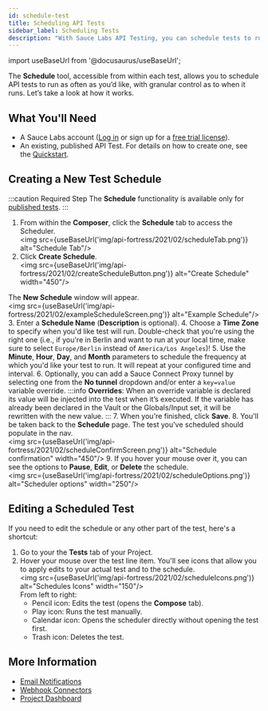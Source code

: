 ```yaml
---
id: schedule-test
title: Scheduling API Tests
sidebar_label: Scheduling Tests
description: "With Sauce Labs API Testing, you can schedule tests to run as often as you’d like, with granular control as to when they run."
---
```


import useBaseUrl from '@docusaurus/useBaseUrl';

The **Schedule** tool, accessible from within each test, allows you to schedule API tests to run as often as you’d like, with granular control as to when it runs. Let’s take a look at how it works.

## What You'll Need

* A Sauce Labs account ([Log in](https://accounts.saucelabs.com/am/XUI/#login/) or sign up for a [free trial license](https://saucelabs.com/sign-up)).
* An existing, published API Test. For details on how to create one, see the [Quickstart](/api-testing/quickstart/).


## Creating a New Test Schedule

:::caution Required Step
The **Schedule** functionality is available only for [published tests](/api-testing/quickstart/#publish-your-test).
:::

1. From within the **Composer**, click the **Schedule** tab to access the Scheduler.<br/><img src={useBaseUrl('img/api-fortress/2021/02/scheduleTab.png')} alt="Schedule Tab"/>
2. Click **Create Schedule**.<br/><img src={useBaseUrl('img/api-fortress/2021/02/createScheduleButton.png')} alt="Create Schedule" width="450"/>

  The **New Schedule** window will appear.<br/><img src={useBaseUrl('img/api-fortress/2021/02/exampleScheduleScreen.png')} alt="Example Schedule"/>
3. Enter a **Schedule Name** (**Description** is optional).
4. Choose a **Time Zone** to specify when you'd like test will run. Double-check that you're using the right one (i.e., if you're in Berlin and want to run at your local time, make sure to select `Europe/Berlin` instead of `America/Los Angeles`)!
5. Use the **Minute**, **Hour**, **Day**, and **Month** parameters to schedule the frequency at which you'd like your test to run. It will repeat at your configured time and interval.
6. Optionally, you can add a Sauce Connect Proxy tunnel by selecting one from the **No tunnel** dropdown and/or enter a `key=value` variable override.
:::info
__Overrides__: When an override variable is declared its value will be injected into the test when it’s executed. If the variable has already been declared in the Vault or the Globals/Input set, it will be rewritten with the new value.
:::
7. When you're finished, click **Save**.
8. You'll be taken back to the **Schedule** page. The test you've scheduled should populate in the nav.<br/><img src={useBaseUrl('img/api-fortress/2021/02/scheduleConfirmScreen.png')} alt="Schedule confirmation" width="450"/>
9. If you hover your mouse over it, you can see the options to **Pause**, **Edit**, or **Delete** the schedule.<br/><img src={useBaseUrl('img/api-fortress/2021/02/scheduleOptions.png')} alt="Scheduler options" width="250"/>


## Editing a Scheduled Test

If you need to edit the schedule or any other part of the test, here's a shortcut:
1. Go to your the **Tests** tab of your Project.
1. Hover your mouse over the test line item. You'll see icons that allow you to apply edits to your actual test and to the schedule.<br/><img src={useBaseUrl('img/api-fortress/2021/02/scheduleIcons.png')} alt="Schedules Icons" width="150"/><br/>
   From left to right:
    * Pencil icon: Edits the test (opens the **Compose** tab).
    * Play icon: Runs the test manually.
    * Calendar icon: Opens the scheduler directly without opening the test first.
    * Trash icon: Deletes the test.

## More Information

* [Email Notifications](/api-testing/project-access/#email-notifications)
* [Webhook Connectors](/api-testing/integrations/pagerduty-webhooks/)
* [Project Dashboard](/api-testing/project-dashboard/)